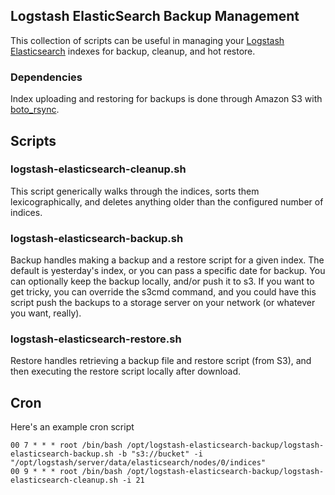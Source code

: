 ## Logstash ElasticSearch Backup Management

This collection of scripts can be useful in managing your [Logstash](http://logstash.net) [Elasticsearch](http://www.elasticsearch.org) indexes for backup, cleanup, and hot restore.

### Dependencies

Index uploading and restoring for backups is done through Amazon S3 with [boto_rsync](https://github.com/seedifferently/boto_rsync).

## Scripts

### logstash-elasticsearch-cleanup.sh

This script generically walks through the indices, sorts them lexicographically, and deletes anything older than the configured number of indices.

### logstash-elasticsearch-backup.sh

Backup handles making a backup and a restore script for a given index. The default is yesterday's index, or you can pass a specific date for backup. You can optionally keep the backup locally, and/or push it to s3. If you want to get tricky, you can override the s3cmd command, and you could have this script push the backups to a storage server on your network (or whatever you want, really).

### logstash-elasticsearch-restore.sh

Restore handles retrieving a backup file and restore script (from S3), and then executing the restore script locally after download.

## Cron

Here's an example cron script

    00 7 * * * root /bin/bash /opt/logstash-elasticsearch-backup/logstash-elasticsearch-backup.sh -b "s3://bucket" -i "/opt/logstash/server/data/elasticsearch/nodes/0/indices"
    00 9 * * * root /bin/bash /opt/logstash-elasticsearch-backup/logstash-elasticsearch-cleanup.sh -i 21

